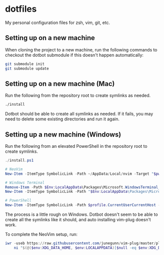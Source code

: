 # dotfiles

My personal configuration files for zsh, vim, git, etc.

## Setting up on a new machine

When cloning the project to a new machine, run the following commands to checkout the dotbot submodule if this doesn't happen automatically:

```bash
git submodule init
git submodule update
```

## Setting up on a new machine (Mac)

Run the following from the repository root to create symlinks as needed.

```sh
./install
```

Dotbot should be able to create all symlinks as needed. If it fails, you may need to delete some existing directories and run it again.


## Setting up a new machine (Windows)

Run the following from an elevated PowerShell in the repository root to create symlinks.

```PowerShell
./install.ps1

# NeoVim
New-Item -ItemType SymbolicLink -Path ~/AppData/Local/nvim -Target "$pwd/nvim"

# Windows Terminal
Remove-Item -Path $Env:LocalAppData\Packages\Microsoft.WindowsTerminal_8wekyb3d8bbwe\LocalState -Force -Recurse
New-Item -ItemType SymbolicLink -Path "$Env:LocalAppData\Packages\Microsoft.WindowsTerminal_8wekyb3d8bbwe\LocalState" -Target "${pwd}\WindowsTerminal"

# PowerShell
New-Item -ItemType SymbolicLink -Path $profile.CurrentUserCurrentHost -Target "$pwd/PowerShell/profile.ps1" -Force
```

The process is a little rough on Windows. Dotbot doesn't seem to be able to create all the symlinks like it should, and auto installing vim-plug doesn't work.

To complete the NeoVim setup, run:

```PowerShell
iwr -useb https://raw.githubusercontent.com/junegunn/vim-plug/master/plug.vim |`
    ni "$(@($env:XDG_DATA_HOME, $env:LOCALAPPDATA)[$null -eq $env:XDG_DATA_HOME])/nvim-data/site/autoload/plug.vim" -Force
```

